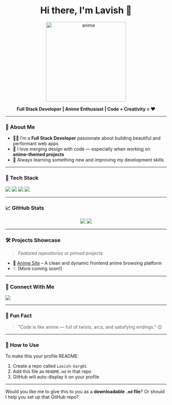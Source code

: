 <h1 align="center">Hi there, I'm Lavish 👋</h1>

<p align="center">
  <img src="https://media1.giphy.com/media/v1.Y2lkPTc5MGI3NjExZDdxMDI2MThzNmlsdHd3aWJhdnpwNTk5dnpnZnRlNXZnaTN4bTNhOSZlcD12MV9pbnRlcm5hbF9naWZfYnlfaWQmY3Q9Zw/4ilFRqgbzbx4c/giphy.gif" width="250px" alt="anime" />
</p>



<p align="center">
  <strong>Full Stack Developer | Anime Enthusiast | Code + Creativity = ❤️</strong>
</p>

---

### 💫 About Me

- 👨‍💻 I’m a **Full Stack Developer** passionate about building beautiful and performant web apps  
- 🎨 I love merging design with code — especially when working on **anime-themed projects**
- 🚀 Always learning something new and improving my development skills

---

### 🔧 Tech Stack

<p align="left">
  <img src="https://img.shields.io/badge/HTML5-E34F26?logo=html5&logoColor=white" />
  <img src="https://img.shields.io/badge/Bootstrap-7952B3?logo=bootstrap&logoColor=white" />
  <img src="https://img.shields.io/badge/React-61DAFB?logo=react&logoColor=black" />
  <img src="https://img.shields.io/badge/JavaScript-F7DF1E?logo=javascript&logoColor=black" />
</p>

---

### 📈 GitHub Stats

<p align="center">
  <img src="https://github-readme-stats.vercel.app/api?username=Lavish-Garg01&show_icons=true&theme=tokyonight" />
  <img src="https://github-readme-stats.vercel.app/api/top-langs/?username=Lavish-Garg01&layout=compact&theme=tokyonight" />
</p>

---

### 🛠️ Projects Showcase
> *Featured repositories or pinned projects*

- 🎌 [Anime Site](https://github.com/Lavish-Garg01/anime-site) – A clean and dynamic frontend anime browsing platform
- ✨ [More coming soon!]

---

### 💬 Connect With Me

<p align="left">
  <a href="https://github.com/Lavish-Garg01">
    <img src="https://img.shields.io/badge/GitHub-Lavish--Garg01-black?logo=github" />
  </a>
  <!-- Add social links like LinkedIn, Twitter if you'd like -->
</p>

---

### 🌱 Fun Fact

> “Code is like anime — full of twists, arcs, and satisfying endings.” 😉

---

### 📌 How to Use

To make this your profile README:
1. Create a repo called `Lavish-Garg01`
2. Add this file as `README.md` in that repo
3. GitHub will auto-display it on your profile

---

Would you like me to give this to you as a **downloadable `.md` file**? Or should I help you set up that GitHub repo?
